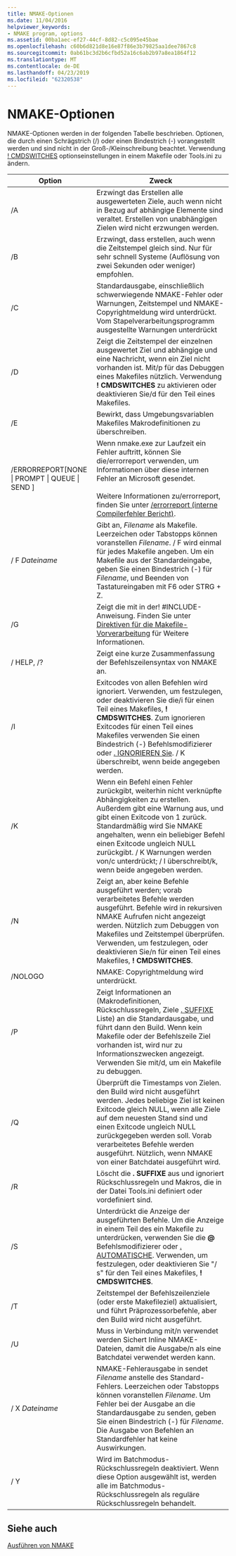 ```yaml
---
title: NMAKE-Optionen
ms.date: 11/04/2016
helpviewer_keywords:
- NMAKE program, options
ms.assetid: 00ba1aec-ef27-44cf-8d82-c5c095e45bae
ms.openlocfilehash: c60b6d821d8e16e87f86e3b79825aa1dee7867c8
ms.sourcegitcommit: 0ab61bc3d2b6cfbd52a16c6ab2b97a8ea1864f12
ms.translationtype: MT
ms.contentlocale: de-DE
ms.lasthandoff: 04/23/2019
ms.locfileid: "62320538"
---
```

# <a name="nmake-options"></a>NMAKE-Optionen

NMAKE-Optionen werden in der folgenden Tabelle beschrieben. Optionen, die durch einen Schrägstrich (/) oder einen Bindestrich (-) vorangestellt werden und sind nicht in der Groß-/Kleinschreibung beachtet. Verwendung [! CMDSWITCHES](makefile-preprocessing-directives.md) optionseinstellungen in einem Makefile oder Tools.ini zu ändern.

|Option|Zweck|
|------------|-------------|
|/A|Erzwingt das Erstellen alle ausgewerteten Ziele, auch wenn nicht in Bezug auf abhängige Elemente sind veraltet. Erstellen von unabhängigen Zielen wird nicht erzwungen werden.|
|/B|Erzwingt, dass erstellen, auch wenn die Zeitstempel gleich sind. Nur für sehr schnell Systeme (Auflösung von zwei Sekunden oder weniger) empfohlen.|
|/C|Standardausgabe, einschließlich schwerwiegende NMAKE-Fehler oder Warnungen, Zeitstempel und NMAKE-Copyrightmeldung wird unterdrückt. Vom Stapelverarbeitungsprogramm ausgestellte Warnungen unterdrückt|
|/D|Zeigt die Zeitstempel der einzelnen ausgewertet Ziel und abhängige und eine Nachricht, wenn ein Ziel nicht vorhanden ist. Mit/p für das Debuggen eines Makefiles nützlich. Verwendung **! CMDSWITCHES** zu aktivieren oder deaktivieren Sie/d für den Teil eines Makefiles.|
|/E|Bewirkt, dass Umgebungsvariablen Makefiles Makrodefinitionen zu überschreiben.|
|/ERRORREPORT[NONE &#124; PROMPT &#124; QUEUE &#124; SEND ]|Wenn nmake.exe zur Laufzeit ein Fehler auftritt, können Sie die/errorreport verwenden, um Informationen über diese internen Fehler an Microsoft gesendet.<br /><br /> Weitere Informationen zu/errorreport, finden Sie unter [/errorreport (interne Compilerfehler Bericht)](errorreport-report-internal-compiler-errors.md).|
|/ F *Dateiname*|Gibt an, *Filename* als Makefile. Leerzeichen oder Tabstopps können voranstellen *Filename*. / F wird einmal für jedes Makefile angeben. Um ein Makefile aus der Standardeingabe, geben Sie einen Bindestrich (-) für *Filename*, und Beenden von Tastatureingaben mit F6 oder STRG + Z.|
|/G|Zeigt die mit in der! #INCLUDE-Anweisung.  Finden Sie unter [Direktiven für die Makefile-Vorverarbeitung](makefile-preprocessing-directives.md) für Weitere Informationen.|
|/ HELP, /?|Zeigt eine kurze Zusammenfassung der Befehlszeilensyntax von NMAKE an.|
|/I|Exitcodes von allen Befehlen wird ignoriert. Verwenden, um festzulegen, oder deaktivieren Sie die/i für einen Teil eines Makefiles, **! CMDSWITCHES**. Zum ignorieren Exitcodes für einen Teil eines Makefiles verwenden Sie einen Bindestrich (-) Befehlsmodifizierer oder [. IGNORIEREN Sie](dot-directives.md). / K überschreibt, wenn beide angegeben werden.|
|/K|Wenn ein Befehl einen Fehler zurückgibt, weiterhin nicht verknüpfte Abhängigkeiten zu erstellen. Außerdem gibt eine Warnung aus, und gibt einen Exitcode von 1 zurück. Standardmäßig wird Sie NMAKE angehalten, wenn ein beliebiger Befehl einen Exitcode ungleich NULL zurückgibt. / K Warnungen werden von/c unterdrückt; / I überschreibt/k, wenn beide angegeben werden.|
|/N|Zeigt an, aber keine Befehle ausgeführt werden; vorab verarbeitetes Befehle werden ausgeführt. Befehle wird in rekursiven NMAKE Aufrufen nicht angezeigt werden. Nützlich zum Debuggen von Makefiles und Zeitstempel überprüfen. Verwenden, um festzulegen, oder deaktivieren Sie/n für einen Teil eines Makefiles, **! CMDSWITCHES**.|
|/NOLOGO|NMAKE: Copyrightmeldung wird unterdrückt.|
|/P|Zeigt Informationen an (Makrodefinitionen, Rückschlussregeln, Ziele [. SUFFIXE](dot-directives.md) Liste) an die Standardausgabe, und führt dann den Build. Wenn kein Makefile oder der Befehlszeile Ziel vorhanden ist, wird nur zu Informationszwecken angezeigt. Verwenden Sie mit/d, um ein Makefile zu debuggen.|
|/Q|Überprüft die Timestamps von Zielen. den Build wird nicht ausgeführt werden. Jedes beliebige Ziel ist keinen Exitcode gleich NULL, wenn alle Ziele auf dem neuesten Stand sind und einen Exitcode ungleich NULL zurückgegeben werden soll. Vorab verarbeitetes Befehle werden ausgeführt. Nützlich, wenn NMAKE von einer Batchdatei ausgeführt wird.|
|/R|Löscht die **. SUFFIXE** aus und ignoriert Rückschlussregeln und Makros, die in der Datei Tools.ini definiert oder vordefiniert sind.|
|/S|Unterdrückt die Anzeige der ausgeführten Befehle. Um die Anzeige in einem Teil des ein Makefile zu unterdrücken, verwenden Sie die **\@** Befehlsmodifizierer oder [. AUTOMATISCHE](dot-directives.md). Verwenden, um festzulegen, oder deaktivieren Sie "/ s" für den Teil eines Makefiles, **! CMDSWITCHES**.|
|/T|Zeitstempel der Befehlszeilenziele (oder erste Makefileziel) aktualisiert, und führt Präprozessorbefehle, aber den Build wird nicht ausgeführt.|
|/U|Muss in Verbindung mit/n verwendet werden Sichert Inline NMAKE-Dateien, damit die Ausgabe/n als eine Batchdatei verwendet werden kann.|
|/ X *Dateiname*|NMAKE-Fehlerausgabe in sendet *Filename* anstelle des Standard-Fehlers. Leerzeichen oder Tabstopps können voranstellen *Filename*. Um Fehler bei der Ausgabe an die Standardausgabe zu senden, geben Sie einen Bindestrich (-) für *Filename*. Die Ausgabe von Befehlen an Standardfehler hat keine Auswirkungen.|
|/ Y|Wird im Batchmodus-Rückschlussregeln deaktiviert. Wenn diese Option ausgewählt ist, werden alle im Batchmodus-Rückschlussregeln als reguläre Rückschlussregeln behandelt.|

## <a name="see-also"></a>Siehe auch

[Ausführen von NMAKE](running-nmake.md)
